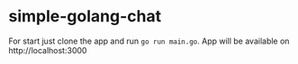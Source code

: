 # simple-golang-chat
For start just clone the app and run `go run main.go`.
App will be available on http://localhost:3000
